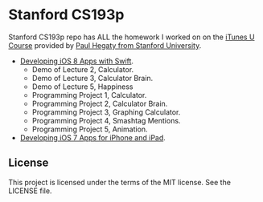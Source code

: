 # Stanford CS193p

Stanford CS193p repo has ALL the homework I worked on on the [iTunes U Course] provided by [Paul Hegaty from Stanford University]. 

  * [Developing iOS 8 Apps with Swift].
    * Demo of Lecture 2, Calculator.
    * Demo of Lecture 3, Calculator Brain.
    * Demo of Lecture 5, Happiness
    * Programming Project 1, Calculator.
    * Programming Project 2, Calculator Brain.
    * Programming Project 3, Graphing Calculator.
    * Programming Project 4, Smashtag Mentions.
    * Programming Project 5, Animation.
  * [Developing iOS 7 Apps for iPhone and iPad].


License
----

This project is licensed under the terms of the MIT license. See the LICENSE file.

[iTunes U Course]:https://itunes.apple.com/us/institution/stanford/id384228265
[Paul Hegaty from Stanford University]:http://web.stanford.edu/class/cs193p/cgi-bin/drupal/
[Developing iOS 8 Apps with Swift]:https://itunes.apple.com/us/course/developing-ios-8-apps-swift/id961180099
[Developing iOS 7 Apps for iPhone and iPad]:https://itunes.apple.com/us/course/developing-ios-7-apps-for/id733644550
